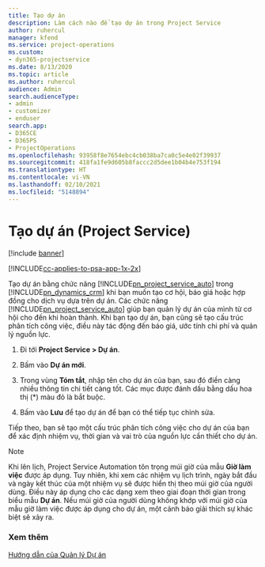 ```yaml
---
title: Tạo dự án
description: Làm cách nào để tạo dự án trong Project Service
author: ruhercul
manager: kfend
ms.service: project-operations
ms.custom:
- dyn365-projectservice
ms.date: 8/13/2020
ms.topic: article
ms.author: ruhercul
audience: Admin
search.audienceType:
- admin
- customizer
- enduser
search.app:
- D365CE
- D365PS
- ProjectOperations
ms.openlocfilehash: 93958f8e7654ebc4cb038ba7ca0c5e4e02f39937
ms.sourcegitcommit: 418fa1fe9d605b8faccc2d5dee1b04b4e753f194
ms.translationtype: HT
ms.contentlocale: vi-VN
ms.lasthandoff: 02/10/2021
ms.locfileid: "5148894"
---
```

# <a name="create-a-project-project-service"></a>Tạo dự án (Project Service)

[!include [banner](../includes/psa-now-project-operations.md)]

[!INCLUDE[cc-applies-to-psa-app-1x-2x](../includes/cc-applies-to-psa-app-1x-2x.md)]

Tạo dự án bằng chức năng [!INCLUDE[pn_project_service_auto](../includes/pn-project-service-auto.md)] trong [!INCLUDE[pn_dynamics_crm](../includes/pn-dynamics-crm.md)] khi bạn muốn tạo cơ hội, báo giá hoặc hợp đồng cho dịch vụ dựa trên dự án. Các chức năng [!INCLUDE[pn_project_service_auto](../includes/pn-project-service-auto.md)] giúp bạn quản lý dự án của mình từ cơ hội cho đến khi hoàn thành. Khi bạn tạo dự án, bạn cũng sẽ tạo cấu trúc phân tích công việc, điều này tác động đến báo giá, ước tính chi phí và quản lý nguồn lực.  
  
1.  Đi tới **Project Service > Dự án**.  
  
2.  Bấm vào **Dự án mới**.  
  
3.  Trong vùng **Tóm tắt**, nhập tên cho dự án của bạn, sau đó điền càng nhiều thông tin chi tiết càng tốt. Các mục được đánh dấu bằng dấu hoa thị (*) màu đỏ là bắt buộc.  
  
4.  Bấm vào **Lưu** để tạo dự án để bạn có thể tiếp tục chỉnh sửa.  
  
Tiếp theo, bạn sẽ tạo một cấu trúc phân tích công việc cho dự án của bạn để xác định nhiệm vụ, thời gian và vai trò của nguồn lực cần thiết cho dự án.  

> [!NOTE]
> Khi lên lịch, Project Service Automation tôn trọng múi giờ của mẫu **Giờ làm việc** được áp dụng. Tuy nhiên, khi xem các nhiệm vụ lịch trình, ngày bắt đầu và ngày kết thúc của một nhiệm vụ sẽ được hiển thị theo múi giờ của người dùng. Điều này áp dụng cho các dạng xem theo giai đoạn thời gian trong biểu mẫu **Dự án**. Nếu múi giờ của người dùng không khớp với múi giờ của mẫu giờ làm việc được áp dụng cho dự án, một cảnh báo giải thích sự khác biệt sẽ xảy ra. 
  
### <a name="see-also"></a>Xem thêm  
 [Hướng dẫn của Quản lý Dự án](../psa/project-manager-guide.md)
